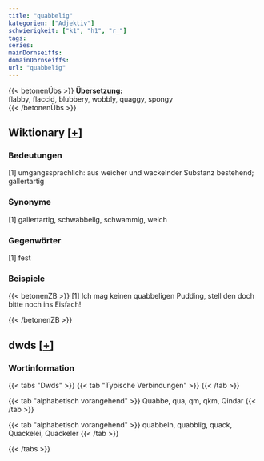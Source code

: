 ```yaml
---
title: "quabbelig"
kategorien: ["Adjektiv"]
schwierigkeit: ["k1", "h1", "r_"]
tags:
series:
mainDornseiffs:
domainDornseiffs:
url: "quabbelig"
---
```


{{< betonenÜbs >}}
**Übersetzung:**  
flabby, flaccid, blubbery, wobbly, quaggy, spongy  
{{< /betonenÜbs >}}

## Wiktionary [[+](https://de.wiktionary.org/wiki/quabbelig)]

### Bedeutungen
[1] umgangssprachlich: aus weicher und wackelnder Substanz bestehend; gallertartig  

### Synonyme
[1] gallertartig, schwabbelig, schwammig, weich  

### Gegenwörter
[1] fest  

### Beispiele
{{< betonenZB >}}
[1] Ich mag keinen quabbeligen Pudding, stell den doch bitte noch ins Eisfach!  

{{< /betonenZB >}}


## dwds [[+](https://www.dwds.de/wb/quabbelig)]

### Wortinformation
{{< tabs "Dwds" >}}
{{< tab "Typische Verbindungen" >}}
{{< /tab >}}

{{< tab "alphabetisch vorangehend" >}}
Quabbe, qua, qm, qkm, Qindar
{{< /tab >}}

{{< tab "alphabetisch vorangehend" >}}
quabbeln, quabblig, quack, Quackelei, Quackeler
{{< /tab >}}

{{< /tabs >}}

